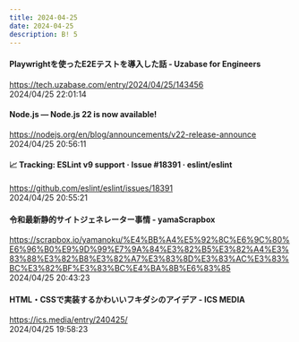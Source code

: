 ```yaml
---
title: 2024-04-25
date: 2024-04-25
description: B! 5
---
```


#### Playwrightを使ったE2Eテストを導入した話 - Uzabase for Engineers
https://tech.uzabase.com/entry/2024/04/25/143456<br>
2024/04/25 22:01:14<br>


#### Node.js — Node.js 22 is now available!
https://nodejs.org/en/blog/announcements/v22-release-announce<br>
2024/04/25 20:56:11<br>


#### 📈 Tracking: ESLint v9 support · Issue #18391 · eslint/eslint
https://github.com/eslint/eslint/issues/18391<br>
2024/04/25 20:55:21<br>


#### 令和最新静的サイトジェネレーター事情 - yamaScrapbox
https://scrapbox.io/yamanoku/%E4%BB%A4%E5%92%8C%E6%9C%80%E6%96%B0%E9%9D%99%E7%9A%84%E3%82%B5%E3%82%A4%E3%83%88%E3%82%B8%E3%82%A7%E3%83%8D%E3%83%AC%E3%83%BC%E3%82%BF%E3%83%BC%E4%BA%8B%E6%83%85<br>
2024/04/25 20:43:23<br>


#### HTML・CSSで実装するかわいいフキダシのアイデア - ICS MEDIA
https://ics.media/entry/240425/<br>
2024/04/25 19:58:23<br>


